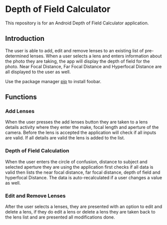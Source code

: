 # Depth of Field Calculator
This repository is for an Android Depth of Field Calculator application. 

## Introduction
The user is able to add, edit and remove lenses to an existing list of pre-determined lenses. When a user selects a lens and enters information about the photo they are taking, the app will display the depth of field for the photo. Near Focal Distance, Far Focal Distance and Hyperfocal Distance are all displayed to the user as well. 

Use the package manager [pip](https://pip.pypa.io/en/stable/) to install foobar.


## Functions
### Add Lenses
When the user presses the add lenses button they are taken to a lens details activity where they enter the make, focal length and aperture of the camera. Before the lens is accepted the application will check if all inputs are valid. If all details are valid the lens is added to the list.

### Depth of Field Calculation
When the user enters the circle of confusion, distance to subject and selected aperture they are using the application first checks if all data is valid then lists the near focal distance, far focal distance, depth of field and hyperfocal Distance. The data is auto-recalculated if a user changes a value as well.

### Edit and Remove Lenses
After the user selects a lenses, they are presented with an option to edit and delete a lens, if they do edit a lens or delete a lens they are taken back to the lens list and are presented all modifications done. 



